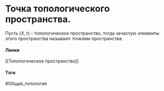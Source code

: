 # Точка топологического пространства.
Пусть $(X,\tau)$ - топологическое пространство, тогда зачастую элементы этого пространства называют *точками* пространства.

#### Линки
[[Топологическое пространство]]
#### Тэги
 #Общая_топология